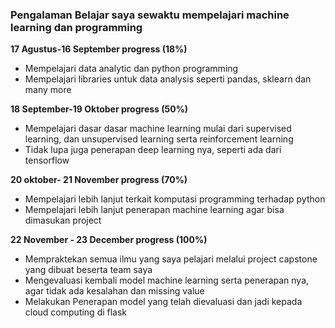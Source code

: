 ### Pengalaman Belajar saya sewaktu mempelajari machine learning dan programming
**17 Agustus-16 September progress (18%)** 
* Mempelajari data analytic dan python programming<br>
* Mempelajari libraries untuk data analysis seperti pandas, sklearn dan many more<br>

**18 September-19 Oktober progress (50%)**
* Mempelajari dasar dasar machine learning mulai dari supervised learning, dan unsupervised learning serta reinforcement learning<br>
* Tidak lupa juga penerapan deep learning nya, seperti ada dari tensorflow<br>

**20 oktober- 21 November progress (70%)**
* Mempelajari lebih lanjut terkait komputasi programming terhadap python<br>
* Mempelajari lebih lanjut penerapan machine learning agar bisa dimasukan project<br>

**22 November - 23 December progress (100%)**
* Mempraktekan semua ilmu yang saya pelajari melalui project capstone yang dibuat beserta team saya<br>
* Mengevaluasi kembali model machine learning serta penerapan nya, agar tidak ada kesalahan dan missing value<br>
* Melakukan Penerapan model yang telah dievaluasi dan jadi kepada cloud computing di flask<br>



